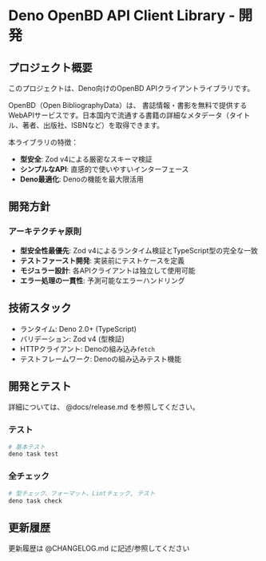 # Deno OpenBD API Client Library - 開発

## プロジェクト概要

このプロジェクトは、Deno向けのOpenBD APIクライアントライブラリです。

OpenBD（Open BibliographyData）は、
書誌情報・書影を無料で提供するWebAPIサービスです。日本国内で流通する書籍の詳細なメタデータ（タイトル、著者、出版社、ISBNなど）を取得できます。

本ライブラリの特徴：

- **型安全**: Zod v4による厳密なスキーマ検証
- **シンプルなAPI**: 直感的で使いやすいインターフェース
- **Deno最適化**: Denoの機能を最大限活用

## 開発方針

### アーキテクチャ原則

- **型安全性最優先**: Zod v4によるランタイム検証とTypeScript型の完全な一致
- **テストファースト開発**: 実装前にテストケースを定義
- **モジュラー設計**: 各APIクライアントは独立して使用可能
- **エラー処理の一貫性**: 予測可能なエラーハンドリング

## 技術スタック

- ランタイム: Deno 2.0+ (TypeScript)
- バリデーション: Zod v4 (型検証)
- HTTPクライアント: Denoの組み込み`fetch`
- テストフレームワーク: Denoの組み込みテスト機能

## 開発とテスト

詳細については、 @docs/release.md を参照してください。

### テスト

```bash
# 基本テスト
deno task test
```

### 全チェック

```bash
# 型チェック、フォーマット、Lintチェック, テスト
deno task check
```

## 更新履歴

更新履歴は @CHANGELOG.md に記述/参照してください
